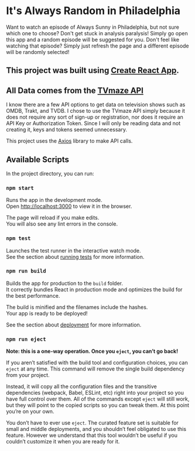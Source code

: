 # It's Always Random in Philadelphia
Want to watch an episode of Always Sunny in Philadelphia, but not sure which one to choose? Don't get stuck in analysis paralysis! Simply go open this app and a random episode will be suggested for you. Don't feel like watching that episode? Simply just refresh the page and a different episode will be randomly selected!

## This project was built using [Create React App](https://github.com/facebook/create-react-app).

## All Data comes from the [TVmaze API](http://www.tvmaze.com/api)

I know there are a few API options to get data on television shows such as OMDB, Trakt, and TVDB. I chose to use the TVmaze API simply because it does not require any sort of sign-up or registration, nor does it require an API Key or Authorization Token. Since I will only be reading data and not creating it, keys and tokens seemed unnecessary. 

This project uses the [Axios](https://www.npmjs.com/package/axios) library to make API calls.

## Available Scripts

In the project directory, you can run:

### `npm start`

Runs the app in the development mode.\
Open [http://localhost:3000](http://localhost:3000) to view it in the browser.

The page will reload if you make edits.\
You will also see any lint errors in the console.

### `npm test`

Launches the test runner in the interactive watch mode.\
See the section about [running tests](https://facebook.github.io/create-react-app/docs/running-tests) for more information.

### `npm run build`

Builds the app for production to the `build` folder.\
It correctly bundles React in production mode and optimizes the build for the best performance.

The build is minified and the filenames include the hashes.\
Your app is ready to be deployed!

See the section about [deployment](https://facebook.github.io/create-react-app/docs/deployment) for more information.

### `npm run eject`

**Note: this is a one-way operation. Once you `eject`, you can’t go back!**

If you aren’t satisfied with the build tool and configuration choices, you can `eject` at any time. This command will remove the single build dependency from your project.

Instead, it will copy all the configuration files and the transitive dependencies (webpack, Babel, ESLint, etc) right into your project so you have full control over them. All of the commands except `eject` will still work, but they will point to the copied scripts so you can tweak them. At this point you’re on your own.

You don’t have to ever use `eject`. The curated feature set is suitable for small and middle deployments, and you shouldn’t feel obligated to use this feature. However we understand that this tool wouldn’t be useful if you couldn’t customize it when you are ready for it.